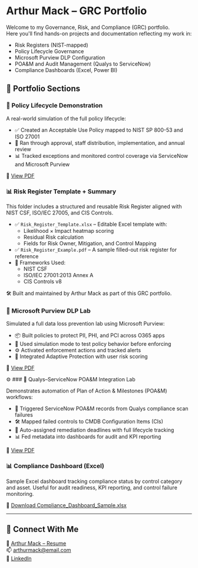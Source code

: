 # Arthur Mack – GRC Portfolio

Welcome to my Governance, Risk, and Compliance (GRC) portfolio.  
Here you'll find hands-on projects and documentation reflecting my work in:

- Risk Registers (NIST-mapped)
- Policy Lifecycle Governance
- Microsoft Purview DLP Configuration
- POA&M and Audit Management (Qualys to ServiceNow)
- Compliance Dashboards (Excel, Power BI)

## 📂 Portfolio Sections

### 📄 Policy Lifecycle Demonstration

A real-world simulation of the full policy lifecycle:
- ✅ Created an Acceptable Use Policy mapped to NIST SP 800-53 and ISO 27001
- 🔄 Ran through approval, staff distribution, implementation, and annual review
- 📊 Tracked exceptions and monitored control coverage via ServiceNow and Microsoft Purview

📁 [View PDF](./policy-lifecycle/Policy_Lifecycle_Demo.pdf)
 
### 📊 Risk Register Template + Summary

This folder includes a structured and reusable Risk Register aligned with NIST CSF, ISO/IEC 27005, and CIS Controls.

- ✅ `Risk_Register_Template.xlsx` – Editable Excel template with:
  - Likelihood × Impact heatmap scoring
  - Residual Risk calculation
  - Fields for Risk Owner, Mitigation, and Control Mapping
- ✅ `Risk_Register_Example.pdf` – A sample filled-out risk register for reference
- 🔐 Frameworks Used:
  - NIST CSF
  - ISO/IEC 27001:2013 Annex A
  - CIS Controls v8

🛠 Built and maintained by Arthur Mack as part of this GRC portfolio.

### 🔐 Microsoft Purview DLP Lab

Simulated a full data loss prevention lab using Microsoft Purview:
- 📦 Built policies to protect PII, PHI, and PCI across O365 apps
- 🧪 Used simulation mode to test policy behavior before enforcing
- ⚙️ Activated enforcement actions and tracked alerts
- 🎯 Integrated Adaptive Protection with user risk scoring

📁 [View PDF](./purview-lab/Microsoft_Purview_DLP_Lab.pdf)

⚙️ ### 🤝 Qualys–ServiceNow POA&M Integration Lab

Demonstrates automation of Plan of Action & Milestones (POA&M) workflows:
- 🔗 Triggered ServiceNow POA&M records from Qualys compliance scan failures
- 🛠 Mapped failed controls to CMDB Configuration Items (CIs)
- 🔄 Auto-assigned remediation deadlines with full lifecycle tracking
- 📊 Fed metadata into dashboards for audit and KPI reporting

📁 [View PDF](./qualys-servicenow-lab/Qualys_ServiceNow_POAM_Lab.pdf)

### 📊 Compliance Dashboard (Excel)

Sample Excel dashboard tracking compliance status by control category and asset. Useful for audit readiness, KPI reporting, and control failure monitoring.

📁 [Download Compliance_Dashboard_Sample.xlsx](./dashboards/Compliance_Dashboard_Sample.xlsx)


---

## 🔗 Connect With Me

📄 [Arthur Mack – Resume](https://github.com/agustus9/grc-portfolio/blob/main/Arthur_Mack_Resume_2025.md)  
📫 arthurmack@email.com  
🔗 [LinkedIn](https://www.linkedin.com/in/arthur-m-24a2a81ba/)

